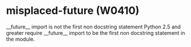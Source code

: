 # misplaced-future (W0410)

\_\_future\_\_ import is not the first non docstring statement Python
2.5 and greater require \_\_future\_\_ import to be the first non
docstring statement in the module.
